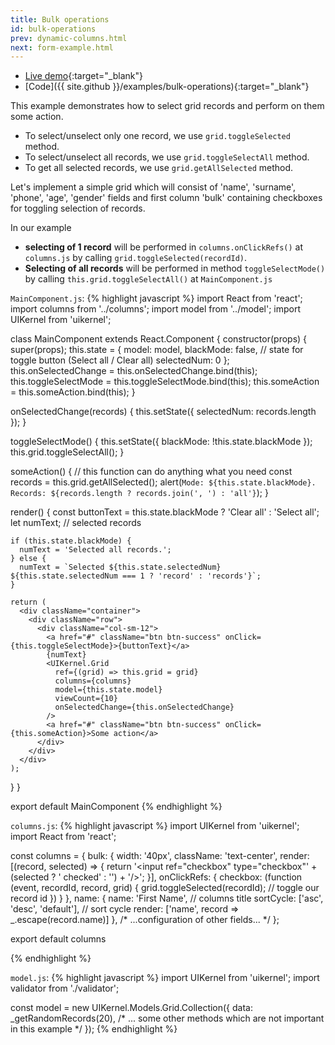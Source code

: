 ```yaml
---
title: Bulk operations
id: bulk-operations
prev: dynamic-columns.html
next: form-example.html
---
```


* [Live demo](/examples/bulk-operations/){:target="_blank"}
* [Code]({{ site.github }}/examples/bulk-operations){:target="_blank"}

This example demonstrates how to select grid records and perform on them some action.

- To select/unselect only one record, we use `grid.toggleSelected` method.
- To select/unselect all records, we use `grid.toggleSelectAll` method.
- To get all selected records, we use `grid.getAllSelected` method.

Let's implement a simple grid which will consist of
'name', 'surname', 'phone', 'age', 'gender' fields
and first column 'bulk' containing checkboxes for toggling selection of records.

In our example
 - **selecting of 1 record** will be performed in `columns.onClickRefs()` at `columns.js`
by calling `grid.toggleSelected(recordId)`.
- **Selecting of all records** will be performed in method `toggleSelectMode()`
by calling `this.grid.toggleSelectAll()` at `MainComponent.js`

`MainComponent.js`:
{% highlight javascript %}
import React from 'react';
import columns from '../columns';
import model from '../model';
import UIKernel from 'uikernel';

class MainComponent extends React.Component {
  constructor(props) {
    super(props);
    this.state = {
      model: model,
      blackMode: false, // state for toggle button (Select all / Clear all)
      selectedNum: 0
    };
    this.onSelectedChange = this.onSelectedChange.bind(this);
    this.toggleSelectMode = this.toggleSelectMode.bind(this);
    this.someAction = this.someAction.bind(this);
  }

  onSelectedChange(records) {
    this.setState({
      selectedNum: records.length
    });
  }

  toggleSelectMode() {
    this.setState({
      blackMode: !this.state.blackMode
    });
    this.grid.toggleSelectAll();
  }

  someAction() { // this function can do anything what you need
    const records = this.grid.getAllSelected();
    alert(`Mode: ${this.state.blackMode}. Records: ${records.length ? records.join(', ') : 'all'}`);
  }

  render() {
    const buttonText = this.state.blackMode ? 'Clear all' : 'Select all';
    let numText; // selected records

    if (this.state.blackMode) {
      numText = 'Selected all records.';
    } else {
      numText = `Selected ${this.state.selectedNum} ${this.state.selectedNum === 1 ? 'record' : 'records'}`;
    }

    return (
      <div className="container">
        <div className="row">
          <div className="col-sm-12">
            <a href="#" className="btn btn-success" onClick={this.toggleSelectMode}>{buttonText}</a>
            {numText}
            <UIKernel.Grid
              ref={(grid) => this.grid = grid}
              columns={columns}
              model={this.state.model}
              viewCount={10}
              onSelectedChange={this.onSelectedChange}
            />
            <a href="#" className="btn btn-success" onClick={this.someAction}>Some action</a>
          </div>
        </div>
      </div>
    );
  }
}

export default MainComponent
{% endhighlight %}

`columns.js`:
{% highlight javascript %}
import UIKernel from 'uikernel';
import React from 'react';

const columns = {
  bulk: {
    width: '40px',
    className: 'text-center',
    render: [(record, selected) => {
      return '<input ref="checkbox" type="checkbox"' + (selected ? ' checked' : '') + '/>';
    }],
    onClickRefs: {
      checkbox: (function (event, recordId, record, grid) {
        grid.toggleSelected(recordId); // toggle our record id
      })
    }
  },
  name: {
    name: 'First Name', // columns title
    sortCycle: ['asc', 'desc', 'default'], // sort cycle
    render: ['name', record => _.escape(record.name)]
  },
  /* ...configuration of other fields... */
};

export default columns

{% endhighlight %}

`model.js`:
{% highlight javascript %}
import UIKernel from 'uikernel';
import validator from './validator';

const model = new UIKernel.Models.Grid.Collection({
  data: _getRandomRecords(20),
  /* ... some other methods which are not important in this example */
});
{% endhighlight %}
